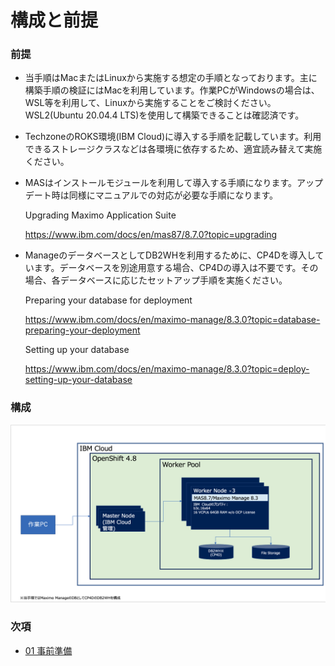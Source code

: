 # 構成と前提

### 前提
* 当手順はMacまたはLinuxから実施する想定の手順となっております。主に構築手順の検証にはMacを利用しています。作業PCがWindowsの場合は、WSL等を利用して、Linuxから実施することをご検討ください。WSL2(Ubuntu 20.04.4 LTS)を使用して構築できることは確認済です。

* TechzoneのROKS環境(IBM Cloud)に導入する手順を記載しています。利用できるストレージクラスなどは各環境に依存するため、適宜読み替えて実施ください。
* MASはインストールモジュールを利用して導入する手順になります。アップデート時は同様にマニュアルでの対応が必要な手順になります。

    Upgrading Maximo Application Suite

    https://www.ibm.com/docs/en/mas87/8.7.0?topic=upgrading


* ManageのデータベースとしてDB2WHを利用するために、CP4Dを導入しています。データベースを別途用意する場合、CP4Dの導入は不要です。その場合、各データベースに応じたセットアップ手順を実施ください。

    Preparing your database for deployment

    https://www.ibm.com/docs/en/maximo-manage/8.3.0?topic=database-preparing-your-deployment

    Setting up your database

    https://www.ibm.com/docs/en/maximo-manage/8.3.0?topic=deploy-setting-up-your-database


### 構成
![](2022-04-20-08-23-47.png)


### 次項
- [01 事前準備](../01_prereqs/index.md)
